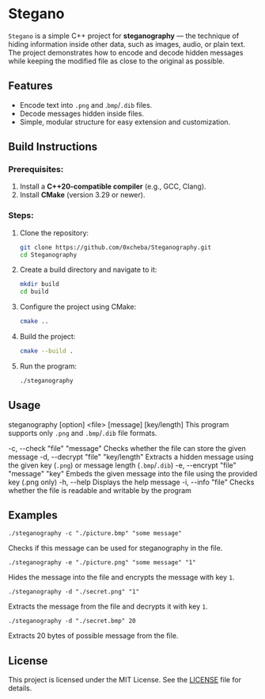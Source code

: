 # Stegano

`Stegano` is a simple C++ project for **steganography** — the technique of hiding information inside other data, such as images, audio, or plain text. The project demonstrates how to encode and decode hidden messages while keeping the modified file as close to the original as possible.


## Features
- Encode text into `.png` and .`bmp`/`.dib` files.
- Decode messages hidden inside files.
- Simple, modular structure for easy extension and customization.


## Build Instructions
### Prerequisites:
1. Install a **C++20-compatible compiler** (e.g., GCC, Clang).
2. Install **CMake** (version 3.29 or newer).

### Steps:
1. Clone the repository:
   ```bash
   git clone https://github.com/0xcheba/Steganography.git
   cd Steganography
   ```
2. Create a build directory and navigate to it:
   ```bash
   mkdir build
   cd build
   ```
3. Configure the project using CMake:
   ```bash
   cmake ..
   ```
4. Build the project:
   ```bash
   cmake --build .
   ```
5. Run the program:
   ```bash
   ./steganography
   ```

## Usage
steganography \[option\] \<file\> \[message\] \[key/length\]
This program supports only `.png` and `.bmp`/`.dib` file formats.

-c, --check "file" "message"                Checks whether the file can store the given message
-d, --decrypt "file" "key/length"         Extracts a hidden message using the given key (`.png`) or message length (`.bmp`/`.dib`)
-e, --encrypt "file" "message" "key"   Embeds the given message into the file using the provided key (.png only)
-h, --help                                            Displays the help message
-i, --info "file"                                     Checks whether the file is readable and writable by the program

## Examples
```Shell
./steganography -c "./picture.bmp" "some message"
```
Checks if this message can be used for steganography in the file.

```Shell
./steganography -e "./picture.png" "some message" "1"
```
Hides the message into the file and encrypts the message with key `1`.

```Shell
./steganography -d "./secret.png" "1"
```
Extracts the message from the file and decrypts it with key `1`.

```Shell
./steganography -d "./secret.bmp" 20
```
Extracts 20 bytes of possible message from the file.


## License
This project is licensed under the MIT License. See the [LICENSE](./LICENSE) file for details.